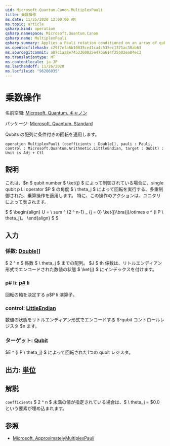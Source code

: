 ```yaml
---
uid: Microsoft.Quantum.Canon.MultiplexPauli
title: 乗数操作
ms.date: 11/25/2020 12:00:00 AM
ms.topic: article
qsharp.kind: operation
qsharp.namespace: Microsoft.Quantum.Canon
qsharp.name: MultiplexPauli
qsharp.summary: Applies a Pauli rotation conditioned on an array of qubits.
ms.openlocfilehash: c29f7efa6b10835ce41ca4c535ec1371ac38ab63
ms.sourcegitcommit: a87c1aa8e7453360025e47ba614f25b02ea84ec3
ms.translationtype: MT
ms.contentlocale: ja-JP
ms.lasthandoff: 11/26/2020
ms.locfileid: "96206035"
---
```

# <a name="multiplexpauli-operation"></a>乗数操作

名前空間: [Microsoft. Quantum. キャノン](xref:Microsoft.Quantum.Canon)

パッケージ: [Microsoft. Quantum. Standard](https://nuget.org/packages/Microsoft.Quantum.Standard)


Qubits の配列に条件付きの回転を適用します。

```qsharp
operation MultiplexPauli (coefficients : Double[], pauli : Pauli, control : Microsoft.Quantum.Arithmetic.LittleEndian, target : Qubit) : Unit is Adj + Ctl
```


## <a name="description"></a>説明

これは、$n $ qubit number $ \ket{j} $ によって制御されている場合に、single qubit p Li operator $P $ の角度 $ \ theta_j $ によって回転を実行する、多重制御された、乗算操作を適用します。
特に、この操作のアクションは、ユニタリによって表されます。

$ $ \begin{align} U = \ sum ^ {2 ^ n-1} _ {j = 0} \ket{j}\bra{j}/otimes e ^ {i P \ theta_j}。
\end{align} $ $

## <a name="input"></a>入力

### <a name="coefficients--double"></a>係数: [Double](xref:microsoft.quantum.lang-ref.double)[]

$ 2 ^ n $ 係数 $ \ theta_j $ までの配列。 $J $ th 係数は、リトルエンディアン形式でエンコードされた数値の状態 $ \ket{j} $ にインデックスを付けます。


### <a name="pauli--pauli"></a>p# li: [p#](xref:microsoft.quantum.lang-ref.pauli) li

回転の軸を決定する p$P li 演算子。


### <a name="control--littleendian"></a>control: [LittleEndian](xref:Microsoft.Quantum.Arithmetic.LittleEndian)

数値の状態をリトルエンディアン形式でエンコードする $-qubit コントロールレジスタ $n ます。


### <a name="target--qubit"></a>ターゲット: [Qubit](xref:microsoft.quantum.lang-ref.qubit)

$E ^ {i P \ theta_j} $ によって回転された1つの qubit レジスタ。



## <a name="output--unit"></a>出力: [単位](xref:microsoft.quantum.lang-ref.unit)



## <a name="remarks"></a>解説

`coefficients` $ 2 ^ n $ 未満の値が指定されている場合は、$ \ theta_j = $0.0 という要素が埋め込まれます。

## <a name="see-also"></a>参照

- [Microsoft. ApproximatelyMultiplexPauli](xref:Microsoft.Quantum.Canon.ApproximatelyMultiplexPauli)